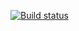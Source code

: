 [![Build status](https://ci.appveyor.com/api/projects/status/3brq904xy4dydsyn?svg=true)](https://ci.appveyor.com/project/Viktorinaaa/apici-1)